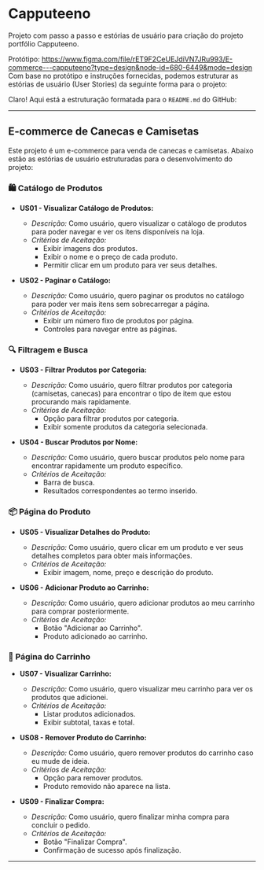 # Capputeeno
Projeto com passo a passo e estórias de usuário para criação do projeto portfólio Capputeeno.

Protótipo: https://www.figma.com/file/rET9F2CeUEJdiVN7JRu993/E-commerce---capputeeno?type=design&node-id=680-6449&mode=design
Com base no protótipo e instruções fornecidas, podemos estruturar as estórias de usuário (User Stories) da seguinte forma para o projeto:

Claro! Aqui está a estruturação formatada para o `README.md` do GitHub:

---

## E-commerce de Canecas e Camisetas
Este projeto é um e-commerce para venda de canecas e camisetas. Abaixo estão as estórias de usuário estruturadas para o desenvolvimento do projeto:

### 🛍️ Catálogo de Produtos
- **US01 - Visualizar Catálogo de Produtos:**
  - *Descrição:* Como usuário, quero visualizar o catálogo de produtos para poder navegar e ver os itens disponíveis na loja.
  - *Critérios de Aceitação:*
    - Exibir imagens dos produtos.
    - Exibir o nome e o preço de cada produto.
    - Permitir clicar em um produto para ver seus detalhes.

- **US02 - Paginar o Catálogo:**
  - *Descrição:* Como usuário, quero paginar os produtos no catálogo para poder ver mais itens sem sobrecarregar a página.
  - *Critérios de Aceitação:*
    - Exibir um número fixo de produtos por página.
    - Controles para navegar entre as páginas.

### 🔍 Filtragem e Busca
- **US03 - Filtrar Produtos por Categoria:**
  - *Descrição:* Como usuário, quero filtrar produtos por categoria (camisetas, canecas) para encontrar o tipo de item que estou procurando mais rapidamente.
  - *Critérios de Aceitação:*
    - Opção para filtrar produtos por categoria.
    - Exibir somente produtos da categoria selecionada.

- **US04 - Buscar Produtos por Nome:**
  - *Descrição:* Como usuário, quero buscar produtos pelo nome para encontrar rapidamente um produto específico.
  - *Critérios de Aceitação:*
    - Barra de busca.
    - Resultados correspondentes ao termo inserido.

### 📦 Página do Produto
- **US05 - Visualizar Detalhes do Produto:**
  - *Descrição:* Como usuário, quero clicar em um produto e ver seus detalhes completos para obter mais informações.
  - *Critérios de Aceitação:*
    - Exibir imagem, nome, preço e descrição do produto.

- **US06 - Adicionar Produto ao Carrinho:**
  - *Descrição:* Como usuário, quero adicionar produtos ao meu carrinho para comprar posteriormente.
  - *Critérios de Aceitação:*
    - Botão "Adicionar ao Carrinho".
    - Produto adicionado ao carrinho.

### 🛒 Página do Carrinho
- **US07 - Visualizar Carrinho:**
  - *Descrição:* Como usuário, quero visualizar meu carrinho para ver os produtos que adicionei.
  - *Critérios de Aceitação:*
    - Listar produtos adicionados.
    - Exibir subtotal, taxas e total.

- **US08 - Remover Produto do Carrinho:**
  - *Descrição:* Como usuário, quero remover produtos do carrinho caso eu mude de ideia.
  - *Critérios de Aceitação:*
    - Opção para remover produtos.
    - Produto removido não aparece na lista.

- **US09 - Finalizar Compra:**
  - *Descrição:* Como usuário, quero finalizar minha compra para concluir o pedido.
  - *Critérios de Aceitação:*
    - Botão "Finalizar Compra".
    - Confirmação de sucesso após finalização.

---


